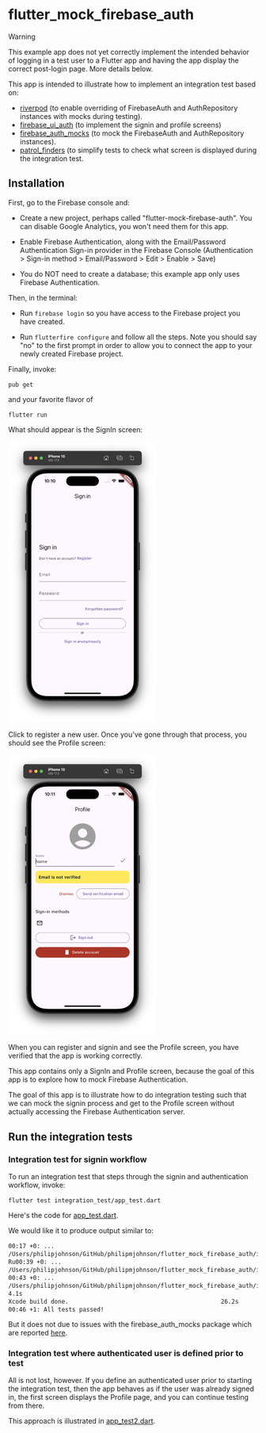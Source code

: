# flutter_mock_firebase_auth

> [!WARNING]  
> This example app does not yet correctly implement the intended behavior of logging in a test user to a Flutter app and having the app display the correct post-login page. More details below.

This app is intended to illustrate how to implement an integration test based on:
* [riverpod](https://pub.dev/packages/flutter_riverpod) (to enable overriding of FirebaseAuth and AuthRepository instances with mocks during testing).
* [firebase_ui_auth](https://pub.dev/packages/firebase_ui_auth) (to implement the signin and profile screens)
* [firebase_auth_mocks](https://pub.dev/packages/firebase_auth_mocks) (to mock the FirebaseAuth and AuthRepository instances).
* [patrol_finders](https://pub.dev/packages/patrol_finders) (to simplify tests to check what screen is displayed during the integration test.

## Installation

First, go to the Firebase console and:

* Create a new project, perhaps called "flutter-mock-firebase-auth". You can disable Google Analytics, you won't need them for this app.

* Enable Firebase Authentication, along with the Email/Password Authentication Sign-in provider in the Firebase Console (Authentication > Sign-in method > Email/Password > Edit > Enable > Save)

* You do NOT need to create a database; this example app only uses Firebase Authentication.

Then, in the terminal:

* Run `firebase login` so you have access to the Firebase project you have created.

* Run `flutterfire configure` and follow all the steps. Note you should say "no" to the first prompt in order to allow you to connect the app to  your newly created Firebase project.

Finally, invoke:

```
pub get
```

and your favorite flavor of

```
flutter run
```

What should appear is the SignIn screen:

<img width="300px" src="signin-screen.png">

Click to register a new user. Once you've gone through that process, you should see the  Profile screen:

<img width="300px" src="profile-screen.png">

When you can register and signin and see the Profile screen, you have verified that the app is working correctly. 

This app contains only a SignIn and Profile screen, because the goal of this app is to explore how to mock Firebase Authentication. 

The goal of this app is to illustrate how to do integration testing such that we can mock the signin process and get to the Profile screen without actually accessing the Firebase Authentication server.

## Run the integration tests

### Integration test for signin workflow

To run an integration test that steps through the signin and authentication workflow, invoke:

```
flutter test integration_test/app_test.dart
```

Here's the code for [app_test.dart](https://github.com/philipmjohnson/flutter_mock_firebase_auth/blob/main/integration_test/app_test.dart).

We would like it to produce output similar to:
```
00:17 +0: ... /Users/philipjohnson/GitHub/philipmjohnson/flutter_mock_firebase_auth/integration_test/app_test.dart              
Ru00:39 +0: ... /Users/philipjohnson/GitHub/philipmjohnson/flutter_mock_firebase_auth/integration_test/app_test.dart               
00:43 +0: ... /Users/philipjohnson/GitHub/philipmjohnson/flutter_mock_firebase_auth/integration_test/app_test.dart           4.1s
Xcode build done.                                           26.2s
00:46 +1: All tests passed!       
```

But it does not due to issues with the firebase_auth_mocks package which are reported [here](https://github.com/atn832/firebase_auth_mocks/issues/114).

### Integration test where authenticated user is defined prior to test

All is not lost, however. If you define an authenticated user prior to starting the integration test, then the app behaves as if the user was already signed in, the first screen displays the Profile page, and you can continue testing from there.

This approach is illustrated in [app_test2.dart](https://github.com/philipmjohnson/flutter_mock_firebase_auth/blob/main/integration_test/app_test2.dart).